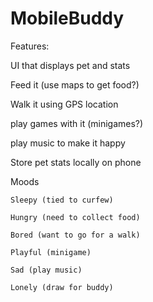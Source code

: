 # MobileBuddy

Features:

UI that displays pet and stats

Feed it (use maps to get food?)

Walk it using GPS location

play games with it (minigames?)

play music to make it happy

Store pet stats locally on phone

Moods

    Sleepy (tied to curfew)
    
    Hungry (need to collect food)
    
    Bored (want to go for a walk)
    
    Playful (minigame)
    
    Sad (play music)
    
    Lonely (draw for buddy)
